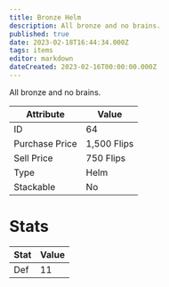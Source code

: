 ```yaml
---
title: Bronze Helm
description: All bronze and no brains.
published: true
date: 2023-02-18T16:44:34.000Z
tags: items
editor: markdown
dateCreated: 2023-02-16T00:00:00.000Z
---
```


All bronze and no brains.

|Attribute|Value|
|-|-|
|ID|64|
|Purchase Price|1,500 Flips|
|Sell Price|750 Flips|
|Type|Helm|
|Stackable|No|

# Stats
|Stat|Value|
|-|-|
|Def|11|

